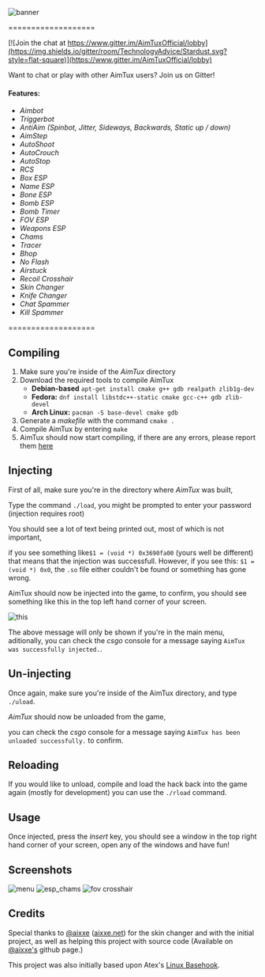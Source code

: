 ![banner](http://aimtux.net/gh-banner.png)

===================

[![Join the chat at https://www.gitter.im/AimTuxOfficial/lobby](https://img.shields.io/gitter/room/TechnologyAdvice/Stardust.svg?style=flat-square)](https://www.gitter.im/AimTuxOfficial/lobby)

Want to chat or play with other AimTux users? Join us on Gitter!

#### Features:

* *Aimbot*
* *Triggerbot*
* *AntiAim (Spinbot, Jitter, Sideways, Backwards, Static up / down)*
* *AimStep*
* *AutoShoot*
* *AutoCrouch*
* *AutoStop*
* *RCS*
* *Box ESP*
* *Name ESP*
* *Bone ESP*
* *Bomb ESP*
* *Bomb Timer*
* *FOV ESP*
* *Weapons ESP*
* *Chams*
* *Tracer*
* *Bhop*
* *No Flash*
* *Airstuck*
* *Recoil Crosshair*
* *Skin Changer*
* *Knife Changer*
* *Chat Spammer*
* *Kill Spammer*

===================

## Compiling

1. Make sure you're inside of the *AimTux* directory
2. Download the required tools to compile AimTux
    * **Debian-based** `apt-get install cmake g++ gdb realpath zlib1g-dev`
    * **Fedora:** `dnf install libstdc++-static cmake gcc-c++ gdb zlib-devel`
    * **Arch Linux:** `pacman -S base-devel cmake gdb` 
3. Generate a *makefile* with the command `cmake .`
4. Compile AimTux by entering `make`
4. AimTux should now start compiling, if there are any errors, please report them [here](https://github.com/McSwaggens/AimTux/issues/)

## Injecting
First of all, make sure you're in the directory where *AimTux* was built,

Type the command `./load`, you might be prompted to enter your password (injection requires root)

You should see a lot of text being printed out, most of which is not important,

if you see something like`$1 = (void *) 0x3690fa00` (yours well be different) that means that the injection was successfull.
However,
if you see this: `$1 = (void *) 0x0`, the `.so` file either couldn't be found or something has gone wrong.

AimTux should now be injected into the game, to confirm, you should see something like this in the top left hand corner of your screen.

![this](http://i.imgur.com/I2NSAia.png)

The above message will only be shown if you're in the main menu, aditionally, you can check the *csgo* console for a message saying `AimTux was successfully injected.`.

## Un-injecting

Once again, make sure you're inside of the AimTux directory, and type `./uload`.

*AimTux* should now be unloaded from the game,

you can check the *csgo* console for a message saying `AimTux has been unloaded successfully.` to confirm.

## Reloading

If you would like to unload, compile and load the hack back into the game again (mostly for development) you can use the `./rload` command.

## Usage

Once injected, press the *insert* key, you should see a window in the top right hand corner of your screen, open any of the windows and have fun!

## Screenshots

![menu](http://i.imgur.com/Wn8MfMA.jpg)
![esp_chams](http://i.imgur.com/qZqhixp.jpg)
![fov crosshair](http://i.imgur.com/LoKzzLQ.jpg)

## Credits
Special thanks to [@aixxe](http://www.github.com/aixxe/) ([aixxe.net](http://www.aixxe.net)) for the skin changer and with the initial project, as well as helping this project with source code (Available on [@aixxe's](http://www.github.com/aixxe/) github page.)

This project was also initially based upon Atex's [Linux Basehook](http://unknowncheats.me/forum/counterstrike-global-offensive/181878-linux-basehook.html).
